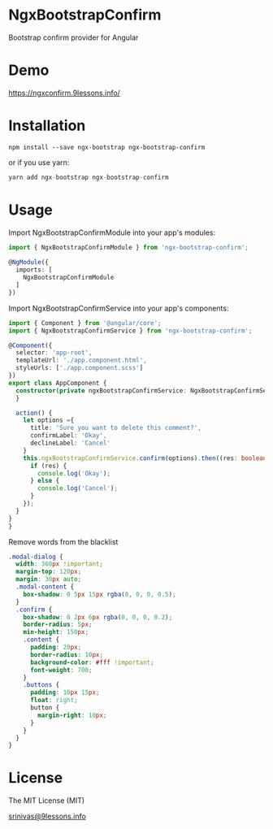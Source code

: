 # NgxBootstrapConfirm

Bootstrap confirm provider for Angular

# Demo
https://ngxconfirm.9lessons.info/


# Installation
```
npm install --save ngx-bootstrap ngx-bootstrap-confirm
```

or if you use yarn:

``` typescript
yarn add ngx-bootstrap ngx-bootstrap-confirm
```

# Usage
Import NgxBootstrapConfirmModule into your app's modules:
``` typescript
import { NgxBootstrapConfirmModule } from 'ngx-bootstrap-confirm';
 
@NgModule({
  imports: [
    NgxBootstrapConfirmModule
  ]
})
```

Import NgxBootstrapConfirmService into your app's components:

``` typescript
import { Component } from '@angular/core';
import { NgxBootstrapConfirmService } from 'ngx-bootstrap-confirm';

@Component({
  selector: 'app-root',
  templateUrl: './app.component.html',
  styleUrls: ['./app.component.scss']
})
export class AppComponent {
  constructor(private ngxBootstrapConfirmService: NgxBootstrapConfirmService){
  }

  action() {
    let options ={
      title: 'Sure you want to delete this comment?',
      confirmLabel: 'Okay',
      declineLabel: 'Cancel'
    }
    this.ngxBootstrapConfirmService.confirm(options).then((res: boolean) => {
      if (res) {
        console.log('Okay');
      } else {
        console.log('Cancel');
      }
    });
  }
}
}
```

Remove words from the blacklist

``` CSS
.modal-dialog {
  width: 360px !important;
  margin-top: 120px;
  margin: 30px auto;
  .modal-content {
    box-shadow: 0 5px 15px rgba(0, 0, 0, 0.5);
  }
  .confirm {
    box-shadow: 0 2px 6px rgba(0, 0, 0, 0.2);
    border-radius: 5px;
    min-height: 150px;
    .content {
      padding: 20px;
      border-radius: 10px;
      background-color: #fff !important;
      font-weight: 700;
    }
    .buttons {
      padding: 10px 15px;
      float: right;
      button {
        margin-right: 10px;
      }
    }
  }
}
```

# License
The MIT License (MIT)

srinivas@9lessons.info